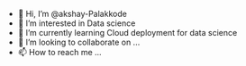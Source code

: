 - 👋 Hi, I’m @akshay-Palakkode
- 👀 I’m interested in Data science
- 🌱 I’m currently learning Cloud deployment for data science
- 💞️ I’m looking to collaborate on ...
- 📫 How to reach me ...

<!---
akshay-Palakkode/akshay-Palakkode is a ✨ special ✨ repository because its `README.md` (this file) appears on your GitHub profile.
You can click the Preview link to take a look at your changes.
--->
